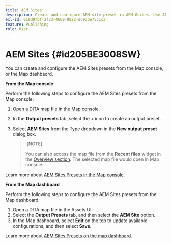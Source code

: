 ```yaml
---
title: AEM Sites
description: Create and configure AEM site preset in AEM Guides. Use AEM site support to generate article-based output, output linking topics, publish conref, and search a string within the content.
exl-id: 019d9fbf-2f23-4669-8022-d693be75c1c3
feature: Publishing
role: User
---
```

# AEM Sites {#id205BE3008SW}

You can create and configure the AEM Sites presets from the Map console, or the Map dashbaord.

**From the Map console**

Perform the following steps to configure the AEM Sites presets from the Map console:

1. [Open a DITA map file in the Map console](./open-files-map-console.md).
1. In the **Output presets** tab, select the + icon to create an output preset. 
1. Select **AEM Sites** from the Type dropdown in the **New output preset** dialog box. 

    >![NOTE]
    >
    > You can also access the map file from the **Recent files** widget in the [Overview section](./intro-home-page.md#overview). The selected map file would open in Map console. 
   
Learn more about [AEM Sites Presets in the Map console](generate-output-aem-site-web-editor.md).

**From the Map dashboard**

Perform the following steps to configure the AEM Sites presets from the Map dashboard:

1. Open a DITA map file in the Assets UI.
1. Select the **Output Presets** tab, and then select the **AEM Site** option. 
1. In the Map dashboard, select **Edit** on the top to update available configurations, and then select **Save**.

Learn more about [AEM Sites Presets on the map dashboard](generate-output-aem-site-map-dashboard.md).
